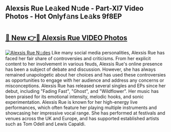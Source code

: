 ## Alexsis Rue Le𝚊ked N𝚞de - Part-XI7 Video Photos - Hot Onlyf𝚊ns Le𝚊ks 9f8EP

# <h2><a href="http://ac10044.deff.icu/?id=Alexsis+Rue">🔗 New 👉🔴 Alexsis Rue VIDEO Photos</a></h2>

[![Alexsis Rue N𝚞des](https://i.imgur.com/rIISA9y.gif)](http://ac10044.deff.icu/?id=Alexsis+Rue)
Like many social media personalities, Alexsis Rue has faced her fair share of controversies and criticisms. From her explicit content to her involvement in various feuds, Alexsis Rue's online presence has been a subject of debate and discussion. However, she has always remained unapologetic about her choices and has used these controversies as opportunities to engage with her audience and address any concerns or misconceptions. Alexsis Rue has released several singles and EPs since her debut, including "Fading Fast", "Ghost", and "Wildflower". Her music has been praised for its emotional intensity, melodic hooks, and sonic experimentation. Alexsis Rue is known for her high-energy live performances, which often feature her playing multiple instruments and showcasing her impressive vocal range. She has performed at festivals and venues across the UK and Europe, and has supported established artists such as Tom Odell and Lewis Capaldi.
